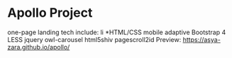 # Apollo Project

one-page landing
tech include:
li
 *HTML/CSS
mobile adaptive
Bootstrap 4
LESS
jquery
owl-carousel
html5shiv
pagescroll2id
Preview: https://asya-zara.github.io/apollo/
